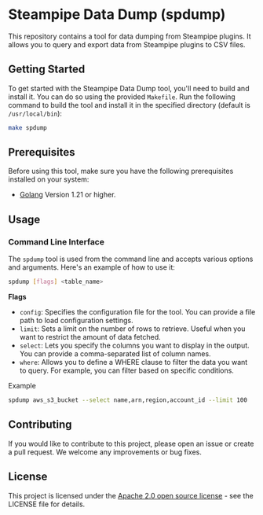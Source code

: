 # Steampipe Data Dump (spdump)

This repository contains a tool for data dumping from Steampipe plugins. It allows you to query and export data from Steampipe plugins to CSV files.

## Getting Started

To get started with the Steampipe Data Dump tool, you'll need to build and install it. You can do so using the provided `Makefile`. Run the following command to build the tool and install it in the specified directory (default is `/usr/local/bin`):

```bash
make spdump
```

## Prerequisites

Before using this tool, make sure you have the following prerequisites installed on your system:

- [Golang](https://golang.org/doc/install) Version 1.21 or higher.

## Usage

### Command Line Interface

The `spdump` tool is used from the command line and accepts various options and arguments. Here's an example of how to use it:

```bash
spdump [flags] <table_name>
```

**Flags**

* `config`: Specifies the configuration file for the tool. You can provide a file path to load configuration settings.
* `limit`: Sets a limit on the number of rows to retrieve. Useful when you want to restrict the amount of data fetched.
* `select`: Lets you specify the columns you want to display in the output. You can provide a comma-separated list of column names.
* `where`: Allows you to define a WHERE clause to filter the data you want to query. For example, you can filter based on specific conditions.

Example

```bash
spdump aws_s3_bucket --select name,arn,region,account_id --limit 100
```

## Contributing
If you would like to contribute to this project, please open an issue or create a pull request. We welcome any improvements or bug fixes.

## License
This project is licensed under the [Apache 2.0 open source license](https://github.com/turbot/steampipe-table-dump/blob/main/LICENSE) - see the LICENSE file for details.

